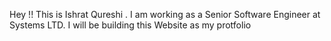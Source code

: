 Hey !! This is Ishrat Qureshi . I am working as a Senior Software Engineer at Systems LTD.
I will be building this Website as my protfolio
